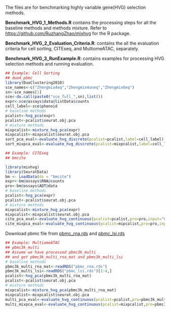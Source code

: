 The files are for benchmarking highly variable gene(HVG) selection methods.

**Benchmark_HVG_1_Methods.R** contains the processing steps for all the baseline methods and methods mixture. Refer to https://github.com/RuzhangZhao/mixhvg for the R package.

**Benchmark_HVG_2_Evaluation_Criteria.R**: contains the all the evaluation criteria for cell sorting, CITEseq, and MultiomeATAC, separately.

**Benchmark_HVG_3_RunExample.R**: contains examples for processing HVG selection methods and running evaluation.

```R
## Example: Cell Sorting
## duo4_pbmc
library(DuoClustering2018)
sce_names<-c("Zhengmix4eq","Zhengmix4uneq","Zhengmix8eq")
sn<-sce_names[1]
sce<-do.call(paste0("sce_full_",sn),list())
expr<-sce@assays$data@listData$counts
cell_label<-sce$phenoid
# baseline methods
pcalist<-hvg_pca(expr)
pcalist<-pcalist$seurat.obj.pca
# mixture methods
mixpcalist<-mixture_hvg_pca(expr)
mixpcalist<-mixpcalist$seurat.obj.pca
sort_pca_eval<-evaluate_hvg_discrete(pcalist=pcalist,label=cell_label)
sort_mixpca_eval<-evaluate_hvg_discrete(pcalist=mixpcalist,label=cell_label)
```



```R
## Example: CITEseq
## bmcite

library(mixhvg)
library(SeuratData)
bm <- LoadData(ds = "bmcite")
expr<-bm@assays$RNA@counts
pro<-bm@assays$ADT@data
# baseline methods
pcalist<-hvg_pca(expr)
pcalist<-pcalist$seurat.obj.pca
# mixture methods
mixpcalist<-mixture_hvg_pca(expr)
mixpcalist<-mixpcalist$seurat.obj.pca
cite_pca_eval<-evaluate_hvg_continuous(pcalist=pcalist,pro=pro,input="CITEseq")
cite_mixpca_eval<-evaluate_hvg_continuous(pcalist=mipcalist,pro=pro,input="CITEseq")

```



Download pbmc file from [pbmc_rna.rds](https://github.com/RuzhangZhao/pbmc3k/blob/main/pbmc3k_rna.rds) and [pbmc_lsi.rds](https://github.com/RuzhangZhao/pbmc3k/blob/main/pbmc3k_lsi.rds)

```R
## Example: MultiomeATAC
## pbmc3k_multi
## Assume we have processed pbmc3k_multi
## and get pbmc3k_multi_rna_mat and pbmc3k_multi_lsi
# baseline methods
pbmc3k_multi_rna_mat<-readRDS("pbmc_rna.rds")
pbmc3k_multi_lsi<-readRDS("pbmc_lsi.rds")[1:4,]
pcalist<-hvg_pca(pbmc3k_multi_rna_mat)
pcalist<-pcalist$seurat.obj.pca
# mixture methods
mixpcalist<-mixture_hvg_pca(pbmc3k_multi_rna_mat)
mixpcalist<-mixpcalist$seurat.obj.pca
multi_pca_eval<-evaluate_hvg_continuous(pcalist=pcalist,pro=pbmc3k_multi_lsi,input="MultiomeATAC")
multi_mixpca_eval<-evaluate_hvg_continuous(pcalist=mixpcalist,pro=pbmc3k_multi_lsi,input="MultiomeATAC")

```

